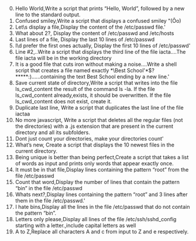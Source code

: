 0. Hello World,Write a script that prints “Hello, World”, followed by a new line to the standard output.
1. Confused smiley,Write a script that displays a confused smiley "(Ôo)
2. Let\s display a file,Display the content of the /etc/passwd file.'
3. What about 2?, Display the content of /etc/passwd and /etc/hosts
4. Last lines of a file, Display the last 10 lines of /etc/passwd
5. I\d prefer the first ones actually, Display the first 10 lines of /etc/passwd'
6. Line #2,..Write a script that displays the third line of the file iacta....The file iacta will be in the working directory
7. It is a good file that cuts iron without making a noise....Write a shell script that creates a file named exactly \*\\Best School'\*$?*****:)......containing the text Best School ending by a new line.'
8. Save current state of directory,Write a script that writes into the file ls_cwd_content the result of the command ls -la. If the file ls_cwd_content already,exists, it should be overwritten. If the file ls_cwd_content does not exist, create it.
9. Duplicate last line, Write a script that duplicates the last line of the file iactaa
10. No more javascript, Write a script that deletes all the regular files (not the directories) with a .js extension that are present in the current directory and all its subfolders.
11. Dont just count your directories, make your directories count'
12. What’s new, Create a script that displays the 10 newest files in the current directory.
13. Being unique is better than being perfect,Create a script that takes a list of words as input and prints only words that appear exactly once.
14. It must be in that file,Display lines containing the pattern “root” from the file /etc/passwd
15. Count that word,Display the number of lines that contain the pattern “bin” in the file /etc/passwd
16. Whats next?,Display lines containing the pattern “root” and 3 lines after them in the file /etc/passwd.'
17. I hate bins,Display all the lines in the file /etc/passwd that do not contain the pattern “bin”.
18. Letters only please,Display all lines of the file /etc/ssh/sshd_config starting with a letter.,include capital letters as well
19. A to Z,Replace all characters A and c from input to Z and e respectively.
